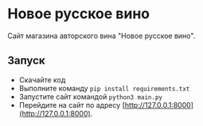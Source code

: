 # Новое русское вино

Сайт магазина авторского вина "Новое русское вино".

## Запуск

- Скачайте код
- Выполните команду `pip install requirements.txt`
- Запустите сайт командой `python3 main.py`
- Перейдите на сайт по адресу [http://127.0.0.1:8000](http://127.0.0.1:8000).